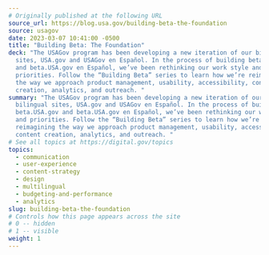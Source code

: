 ```yaml
---
# Originally published at the following URL
source_url: https://blog.usa.gov/building-beta-the-foundation
source: usagov
date: 2023-03-07 10:41:00 -0500
title: "Building Beta: The Foundation"
deck: "The USAGov program has been developing a new iteration of our bilingual
  sites, USA.gov and USAGov en Español. In the process of building beta.USA.gov
  and beta.USA.gov en Español, we’ve been rethinking our work style and
  priorities. Follow the “Building Beta” series to learn how we’re reimagining
  the way we approach product management, usability, accessibility, content
  creation, analytics, and outreach. "
summary: "The USAGov program has been developing a new iteration of our
  bilingual sites, USA.gov and USAGov en Español. In the process of building
  beta.USA.gov and beta.USA.gov en Español, we’ve been rethinking our work style
  and priorities. Follow the “Building Beta” series to learn how we’re
  reimagining the way we approach product management, usability, accessibility,
  content creation, analytics, and outreach. "
# See all topics at https://digital.gov/topics
topics:
  - communication
  - user-experience
  - content-strategy
  - design
  - multilingual
  - budgeting-and-performance
  - analytics
slug: building-beta-the-foundation
# Controls how this page appears across the site
# 0 -- hidden
# 1 -- visible
weight: 1
---
```

